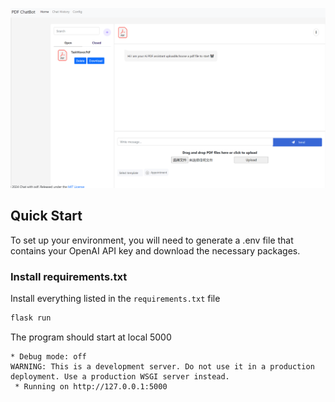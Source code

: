 ![Screen](photo/Screen1.PNG)

## Quick Start
To set up your environment, you will need to generate a .env file that contains your OpenAI API key and download the necessary packages.

### Install requirements.txt
Install everything listed in the `requirements.txt` file

```bash
flask run
```
The program should start at local 5000
```
* Debug mode: off
WARNING: This is a development server. Do not use it in a production deployment. Use a production WSGI server instead.
 * Running on http://127.0.0.1:5000
```
